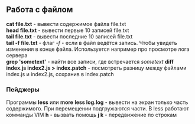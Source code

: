 ## Работа с файлом

**cat file.txt** - вывести содержимое файла file.txt  
**head file.txt** - вывести первые 10 записей file.txt  
**tail file.txt** - вывести последние 10 записей file.txt  
**tail -f file.txt** - флаг *-f* - если в файл ведётся запись. Чтобы увидеть изменения в конце файла. Используется например про просмотре лога сервера  
**grep 'sometext'** - найти все записи, где встречается *sometext*
**diff index.js index2.js > index.patch** - посмотреть разницу между файлами index.js и index2.js, сохранив в index.patch

### Пейджеры
Программы
**less** или **more**
**less log.log** - вывести на экран только часть содержимого. При перемещении подгружаются части.
В less работают комманды VIM
**h** - вызвать помощь
**j k** - передвижение по строкам
